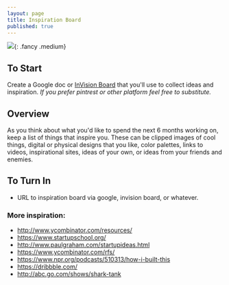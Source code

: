 ```yaml
---
layout: page
title: Inspiration Board
published: true
---
```


![](img/schematics.gif){: .fancy .medium}

## To Start

Create a Google doc or [InVision Board](https://support.invisionapp.com/hc/en-us/articles/205249269-Introduction-to-Boards) that you'll use to collect ideas and inspiration. *If you prefer pintrest or other platform feel free to substitute.*


## Overview

As you think about what you'd like to spend the next 6 months working on, keep a list of things that inspire you. These can be clipped images of cool things, digital or physical designs that you like, color palettes, links to videos, inspirational sites, ideas of your own, or ideas from your friends and enemies.


## To Turn In

* URL to inspiration board via google, invision board, or whatever.


### More inspiration:

* http://www.ycombinator.com/resources/
* https://www.startupschool.org/
* http://www.paulgraham.com/startupideas.html
* https://www.ycombinator.com/rfs/
* https://www.npr.org/podcasts/510313/how-i-built-this
* https://dribbble.com/
* http://abc.go.com/shows/shark-tank
